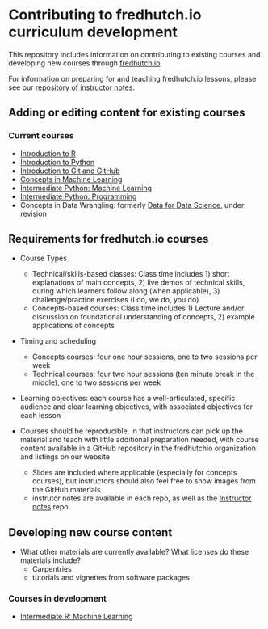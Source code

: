 # Contributing to fredhutch.io curriculum development

This repository includes information on contributing to existing courses
and developing new courses through [fredhutch.io](http://fredhutch.io).

For information on preparing for and teaching fredhutch.io lessons,
please see our [repository of instructor notes](https://github.com/fredhutchio/instructors).

## Adding or editing content for existing courses

### Current courses

- [Introduction to R](https://github.com/fredhutchio/R_intro)
- [Introduction to Python](https://github.com/fredhutchio/python_intro)
- [Introduction to Git and GitHub](https://github.com/fredhutchio/git_github_intro)
- [Concepts in Machine Learning](https://github.com/fredhutchio/concepts_machine_learning)
- [Intermediate Python: Machine Learning](https://github.com/fredhutchio/python_machine_learning)
- [Intermediate Python: Programming](https://github.com/fredhutchio/python_programming)
- Concepts in Data Wrangling: formerly [Data for Data Science](https://github.com/fredhutchio/data_for_data_science), 
under revision


## Requirements for fredhutch.io courses

- Course Types
  - Technical/skills-based classes: Class time includes 1) short explanations of main concepts, 2) live demos of technical skills, during which learners follow along (when applicable), 3) challenge/practice exercises (I do, we do, you do)
  - Concepts-based courses: Class time includes 1) Lecture and/or discussion on foundational understanding of concepts, 2) example applications of concepts 
  
- Timing and scheduling
  - Concepts courses: four one hour sessions, one to two sessions per week
  - Technical courses: four two hour sessions (ten minute break in the middle), one to two sessions per week

- Learning objectives: each course has a well-articulated, specific audience and clear learning objectives, with associated objectives for each lesson

- Courses should be reproducible, in that instructors can pick up the material and teach with little additional preparation needed, with course content available in a GitHub repository in the fredhutchio organization and listings on our website
  - Slides are included where applicable (especially for concepts courses), but instructors should also feel free to show images from the GitHub materials
  - instrutor notes are available in each repo, as well as the [Instructor notes](https://github.com/fredhutchio/instructors) repo


## Developing new course content

- What other materials are currently available? What licenses do these materials include?
  - Carpentries
  - tutorials and vignettes from software packages

### Courses in development

- [Intermediate R: Machine Learning](https://github.com/fredhutchio/r_machine_learning)

